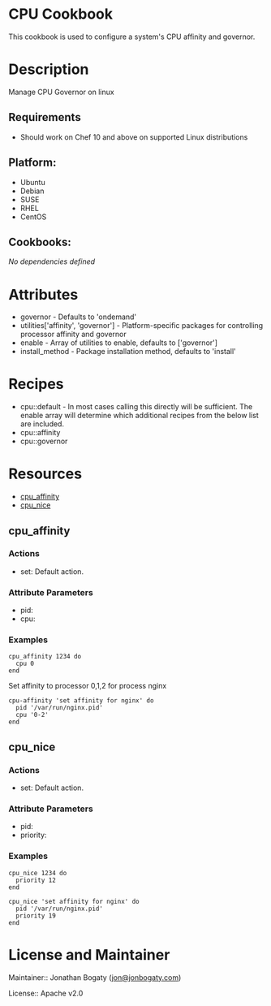 CPU Cookbook
============
This cookbook is used to configure a system's CPU affinity and governor.

# Description

Manage CPU Governor on linux

Requirements
------------
* Should work on Chef 10 and above on supported Linux distributions

## Platform:

* Ubuntu
* Debian
* SUSE
* RHEL
* CentOS

## Cookbooks:

*No dependencies defined*

# Attributes
* governor - Defaults to 'ondemand'
* utilities['affinity', 'governor'] - Platform-specific packages for controlling processor affinity and governor
* enable - Array of utilities to enable, defaults to ['governor']
* install_method - Package installation method, defaults to 'install'

# Recipes

* cpu::default - In most cases calling this directly will be sufficient. The enable array will determine which additional recipes from the below list are included.
* cpu::affinity
* cpu::governor

# Resources

* [cpu_affinity](#cpu_affinity)
* [cpu_nice](#cpu_nice)

## cpu_affinity

### Actions

- set:  Default action.

### Attribute Parameters

- pid:
- cpu:

### Examples

```
cpu_affinity 1234 do
  cpu 0
end
```

Set affinity to processor 0,1,2 for process nginx
```
cpu-affinity 'set affinity for nginx' do
  pid '/var/run/nginx.pid'
  cpu '0-2'
end
```

## cpu_nice

### Actions

- set:  Default action.

### Attribute Parameters

- pid:
- priority:

### Examples

```
cpu_nice 1234 do
  priority 12
end
```

```
cpu_nice 'set affinity for nginx' do
  pid '/var/run/nginx.pid'
  priority 19
end
```

# License and Maintainer

Maintainer:: Jonathan Bogaty (<jon@jonbogaty.com>)

License:: Apache v2.0
